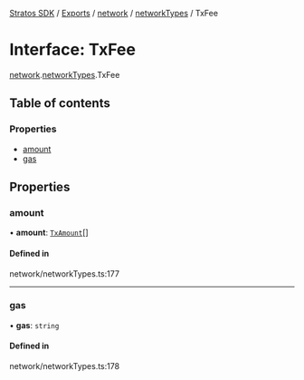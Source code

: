 [Stratos SDK](../README.md) / [Exports](../modules.md) / [network](../modules/network.md) / [networkTypes](../modules/network.networkTypes.md) / TxFee

# Interface: TxFee

[network](../modules/network.md).[networkTypes](../modules/network.networkTypes.md).TxFee

## Table of contents

### Properties

- [amount](network.networkTypes.TxFee.md#amount)
- [gas](network.networkTypes.TxFee.md#gas)

## Properties

### amount

• **amount**: [`TxAmount`](network.networkTypes.TxAmount.md)[]

#### Defined in

network/networkTypes.ts:177

___

### gas

• **gas**: `string`

#### Defined in

network/networkTypes.ts:178
